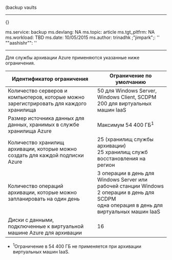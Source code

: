 (backup vaults<properties
   pageTitle="Azure Backup limits table"
   description="Describes system limits for Azure Backup."
   services="backup"
   documentationCenter="NA"
   authors="Jim-Parker"
   manager="jwhit"
   editor="" />

---
{}

ms.service: backup ms.devlang: NA ms.topic: article ms.tgt_pltfrm: NA ms.workload: TBD ms.date: 10/05/2015 ms.author: trinadhk ;"jimpark";: '' "\"aashishr\"": ''

---
Для службы архивации Azure применяются указанные ниже ограничения.

| Идентификатор ограничения | Ограничение по умолчанию |
| --- | --- |
| Количество серверов и компьютеров, которые можно зарегистрировать для каждого хранилища |50 для Windows Server, Windows Client, SCDPM  <br/>  200 для виртуальных машин IaaS |
| Размер источника данных для данных, хранимых в службе хранилища Azure |Максимум 54 400 ГБ<sup>1</sup> |
| Количество хранилищ архивации, которые можно создать для каждой подписки Azure |25 (хранилищ службы архивации) <br/> 25 хранилищ служб восстановления на регион |
| Количество операций архивации, которые можно запланировать на один день |3 операции в день для Windows Server или рабочей станции Windows  <br/> 2 операции в день для SCDPM <br/>  одна операция в день для виртуальных машин IaaS |
| Диски с данными, подключенные к виртуальной машине Azure для архивации |16 |

* <sup>1</sup>Ограничение в 54 400 ГБ не применяется при архивации виртуальных машин IaaS.



<!--HONumber=Nov16_HO3-->


